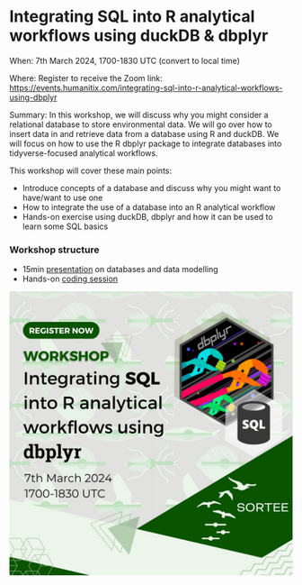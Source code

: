 # Integrating SQL into R analytical workflows using duckDB & dbplyr 


When: 7th March 2024, 1700-1830 UTC  (convert to local time)

Where: Register to receive the Zoom link: https://events.humanitix.com/integrating-sql-into-r-analytical-workflows-using-dbplyr

Summary: In this workshop, we will discuss why you might consider a relational database to store environmental data. We will go over how to insert data in and retrieve data from a database using R and duckDB. We will focus on how to use the R dbplyr package to integrate databases into tidyverse-focused analytical workflows.

This workshop will cover these main points:  

- Introduce concepts of a database and discuss why you might want to have/want to use one
- How to integrate the use of a database into an R analytical workflow
- Hands-on exercise using duckDB, dbplyr and how it can be used to learn some SQL basics


### Workshop structure

- 15min [presentation](https://docs.google.com/presentation/d/e/2PACX-1vT7o0wgBzGhMl0XR0N7bDy4z5FWklfD3p4OkRGCRKcRZRJDTgO7T9b7rDp1amzPAYlrIuTsZ5sSp9BL/pub?start=false&loop=false&delayms=10000) on databases and data modelling
- Hands-on [coding session](https://ucsb-library-research-data-services.github.io/intro-database-r/hands-on.html)



![](img/sortee_workshop_flyer.jpg)
